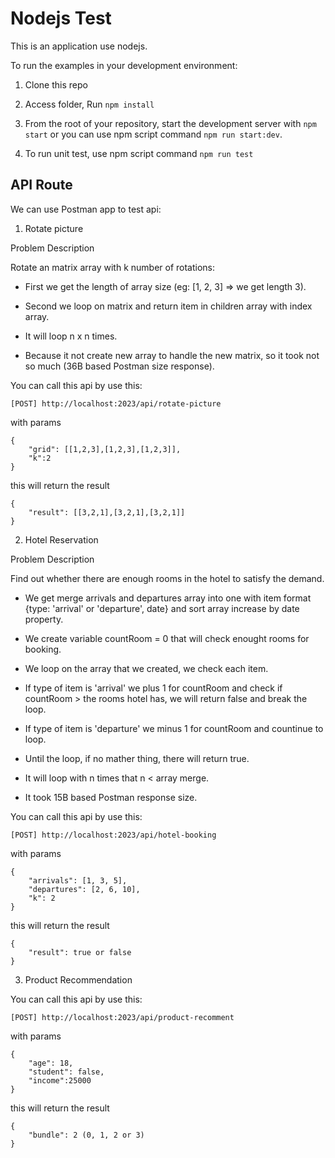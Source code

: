# Nodejs Test

This is an application use nodejs.

To run the examples in your development environment:

1. Clone this repo

2. Access folder, Run `npm install`

3. From the root of your repository, start the development server with
   `npm start` or you can use npm script command `npm run start:dev`.

4. To run unit test, use npm script command `npm run test`

## API Route

We can use Postman app to test api: 

1. Rotate picture

Problem Description

Rotate an matrix array with k number of rotations:

 - First we get the length of array size (eg: [1, 2, 3] => we get length 3).

 - Second we loop on matrix and return item in children array with index array.

 - It will loop n x n times.

 - Because it not create new array to handle the new matrix, so it took not so much (36B based Postman size response).

You can call this api by use this: 

```
[POST] http://localhost:2023/api/rotate-picture
```

with params

```
{
	"grid": [[1,2,3],[1,2,3],[1,2,3]],
	"k":2
}
```

this will return the result 

```
{
    "result": [[3,2,1],[3,2,1],[3,2,1]]
}
```

2. Hotel Reservation

Problem Description

Find out whether there are enough rooms in the hotel to satisfy the demand.

 - We get merge arrivals and departures array into one with item format
 {type: 'arrival' or 'departure', date} and sort array increase by date property.

 - We create variable countRoom = 0 that will check enought rooms for booking.

 - We loop on the array that we created, we check each item.

 - If type of item is 'arrival' we plus 1 for countRoom and check if countRoom > the rooms hotel has, 
 we will return false and break the loop.

 - If type of item is 'departure' we minus 1 for countRoom and countinue to loop.

 - Until the loop, if no mather thing, there will return true.

 - It will loop with n times that n < array merge.

 - It took 15B based Postman response size.

You can call this api by use this: 

```
[POST] http://localhost:2023/api/hotel-booking
```

with params

```
{
	"arrivals": [1, 3, 5],
	"departures": [2, 6, 10],
	"k": 2
}
```

this will return the result 

```
{
    "result": true or false
}
```

3. Product Recommendation

You can call this api by use this: 

```
[POST] http://localhost:2023/api/product-recomment
```

with params

```
{
	"age": 18,
	"student": false,
	"income":25000
}
```

this will return the result 

```
{
    "bundle": 2 (0, 1, 2 or 3)
}
```